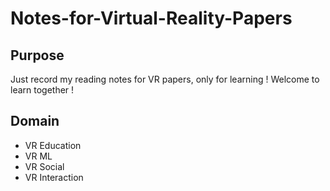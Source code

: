 # Notes-for-Virtual-Reality-Papers

## Purpose
Just record my reading notes for VR papers, only for learning !
Welcome to learn together !

## Domain

- VR Education
- VR ML
- VR Social
- VR Interaction
